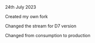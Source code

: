 24th July 2023

Created my own fork

Changed the stream for D7 version

Changed from consumption to production



